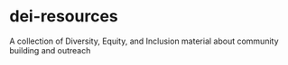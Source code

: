 # dei-resources
A collection of Diversity, Equity, and Inclusion material about community building and outreach
